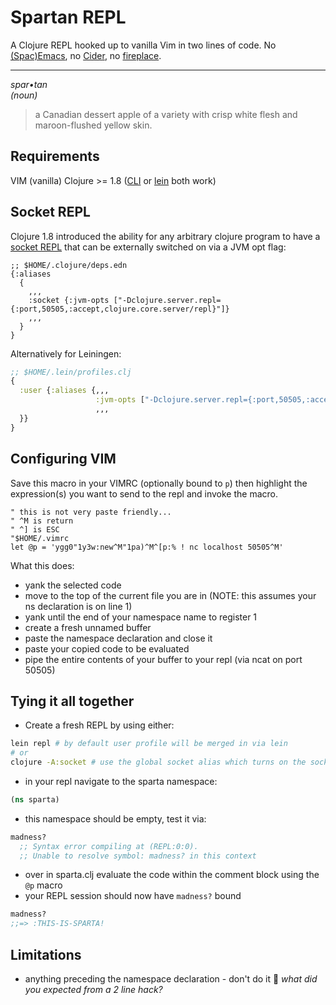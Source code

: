 # Spartan REPL
A Clojure REPL hooked up to vanilla Vim in two lines of code. No [(Spac)Emacs](https://www.braveclojure.com/basic-emacs/), no [Cider](https://github.com/clojure-emacs/cider/), no [fireplace](https://github.com/tpope/vim-fireplace).  
  
---

*spar•tan*  
_(noun)_  
> a Canadian dessert apple of a variety with crisp white flesh and maroon-flushed yellow skin.

## Requirements
VIM (vanilla)
Clojure >= 1.8 ([CLI](https://clojure.org/guides/getting_started) or [lein](https://leiningen.org/#install) both work)

## Socket REPL
Clojure 1.8 introduced the ability for any arbitrary clojure program to have a [socket REPL](https://clojure.org/reference/repl_and_main) that can be externally switched on via a JVM opt flag:

```edn
;; $HOME/.clojure/deps.edn
{:aliases
  {
    ,,,
    :socket {:jvm-opts ["-Dclojure.server.repl={:port,50505,:accept,clojure.core.server/repl}"]}
    ,,,
  }
}
```

Alternatively for Leiningen:
```clj
;; $HOME/.lein/profiles.clj
{
  :user {:aliases {,,,
                   :jvm-opts ["-Dclojure.server.repl={:port,50505,:accept,clojure.core.server/repl}"]
                   ,,,
  }}
}
```

## Configuring VIM
Save this macro in your VIMRC (optionally bound to `p`) then highlight the expression(s) you want to send to the repl and invoke the macro.

```vim
" this is not very paste friendly...
" ^M is return
" ^] is ESC
"$HOME/.vimrc
let @p = 'ygg0"1y3w:new^M"1pa)^M^[p:% ! nc localhost 50505^M'
```

What this does:  
* yank the selected code
* move to the top of the current file you are in (NOTE: this assumes your ns declaration is on line 1)
* yank until the end of your namespace name to register 1
* create a fresh unnamed buffer
* paste the namespace declaration and close it
* paste your copied code to be evaluated
* pipe the entire contents of your buffer to your repl (via ncat on port 50505)

## Tying it all together
* Create a fresh REPL by using either:
```sh
lein repl # by default user profile will be merged in via lein
# or
clojure -A:socket # use the global socket alias which turns on the socket repl
```
* in your repl navigate to the sparta namespace:
```clj
(ns sparta)
```
* this namespace should be empty, test it via:
```clj
madness?
  ;; Syntax error compiling at (REPL:0:0).
  ;; Unable to resolve symbol: madness? in this context
```

* over in sparta.clj evaluate the code within the comment block using the `@p` macro
* your REPL session should now have `madness?` bound
```clj
madness?
;;=> :THIS-IS-SPARTA!
```


## Limitations
* anything preceding the namespace declaration - don't do it :slightly_smiling_face: _what did you expected from a 2 line hack?_
